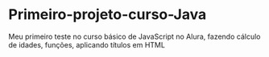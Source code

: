 # Primeiro-projeto-curso-Java
Meu primeiro teste no curso básico de JavaScript no Alura, fazendo cálculo de idades, funções, aplicando títulos em HTML
